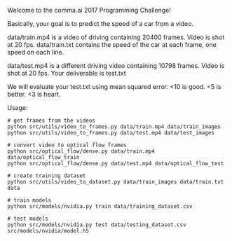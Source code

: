 Welcome to the comma.ai 2017 Programming Challenge!

Basically, your goal is to predict the speed of a car from a video.

data/train.mp4 is a video of driving containing 20400 frames. Video is shot at 20 fps.
data/train.txt contains the speed of the car at each frame, one speed on each line.

data/test.mp4 is a different driving video containing 10798 frames. Video is shot at 20 fps.
Your deliverable is test.txt

We will evaluate your test.txt using mean squared error. <10 is good. <5 is better. <3 is heart.

Usage: 

```
# get frames from the videos
python src/utils/video_to_frames.py data/train.mp4 data/train_images
python src/utils/video_to_frames.py data/test.mp4 data/test_images

# convert video to optical flow frames
python src/optical_flow/dense.py data/train.mp4 data/optical_flow_train
python src/optical_flow/dense.py data/test.mp4 data/optical_flow_test

# create training dataset
python src/utils/video_to_dataset.py data/train_images data/train.txt data

# train models
python src/models/nvidia.py train data/training_dataset.csv

# test models
python src/models/nvidia.py test data/testing_dataset.csv src/models/nvidia/model.h5
```